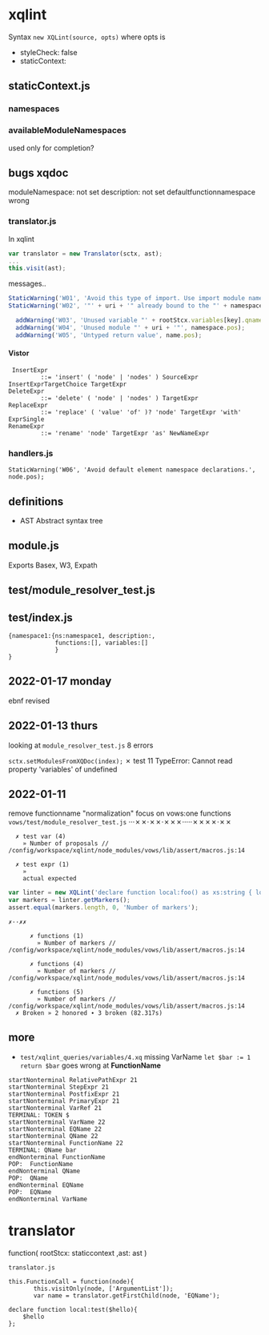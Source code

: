 # xqlint
Syntax `new XQLint(source, opts)` where
opts is
* styleCheck: false
* staticContext:


## staticContext.js
### namespaces

### availableModuleNamespaces
 used only for completion?

## bugs xqdoc
moduleNamespace: not set
description: not set
defaultfunctionnamespace wrong

### translator.js
In xqlint
```javascript
var translator = new Translator(sctx, ast); 
...
this.visit(ast);

```
messages..
```javascript
StaticWarning('W01', 'Avoid this type of import. Use import module namespace instead', pos);
StaticWarning('W02', '"' + uri + '" already bound to the "' + namespace.prefixes.join(', ') + '" prefix', pos);

  addWarning('W03', 'Unused variable "' + rootStcx.variables[key].qname.name + '"', rootStcx.variables[key].pos);
  addWarning('W04', 'Unused module "' + uri + '"', namespace.pos);
  addWarning('W05', 'Untyped return value', name.pos);
  ```
#### Vistor  
```
 InsertExpr
         ::= 'insert' ( 'node' | 'nodes' ) SourceExpr InsertExprTargetChoice TargetExpr
DeleteExpr
         ::= 'delete' ( 'node' | 'nodes' ) TargetExpr
ReplaceExpr
         ::= 'replace' ( 'value' 'of' )? 'node' TargetExpr 'with' ExprSingle
RenameExpr
         ::= 'rename' 'node' TargetExpr 'as' NewNameExpr
``` 
### handlers.js
```
StaticWarning('W06', 'Avoid default element namespace declarations.', node.pos); 
```

## definitions
* AST Abstract syntax tree


## module.js
Exports Basex, W3, Expath

## test/module_resolver_test.js
## test/index.js
```xquery
{namespace1:{ns:namespace1, description:, 
             functions:[], variables:[]
             }
}
```
## 2022-01-17 monday
ebnf revised
## 2022-01-13 thurs
looking at `module_resolver_test.js` 8 errors

 `sctx.setModulesFromXQDoc(index);`
   ✗ test 11 
      TypeError: Cannot read property 'variables' of undefined 
      
## 2022-01-11
remove functionname "normalization"
focus on vows:one functions
`vows/test/module_resolver_test.js`
···✗✗·✗✗·✗✗✗·····✗✗✗✗·✗✗  
   
   
     
      ✗ test var (4) 
        » Number of proposals // /config/workspace/xqlint/node_modules/vows/lib/assert/macros.js:14 
   
      ✗ test expr (1) 
        »        
        actual expected 
```javascript
var linter = new XQLint('declare function local:foo() as xs:string { local:bar() }; declare function local:bar() as xs:string { "h" };   local:foo()');
var markers = linter.getMarkers();
assert.equal(markers.length, 0, 'Number of markers');
```
```
✗··✗✗  
  
      ✗ functions (1) 
        » Number of markers // /config/workspace/xqlint/node_modules/vows/lib/assert/macros.js:14 
   
      ✗ functions (4) 
        » Number of markers // /config/workspace/xqlint/node_modules/vows/lib/assert/macros.js:14 
   
      ✗ functions (5) 
        » Number of markers // /config/workspace/xqlint/node_modules/vows/lib/assert/macros.js:14 
  ✗ Broken » 2 honored ∙ 3 broken (82.317s) 
``` 
## more
* `test/xqlint_queries/variables/4.xq` missing VarName
`let $bar := 1 return $bar`
goes wrong at **FunctionName**
```
startNonterminal RelativePathExpr 21
startNonterminal StepExpr 21
startNonterminal PostfixExpr 21
startNonterminal PrimaryExpr 21
startNonterminal VarRef 21
TERMINAL: TOKEN $
startNonterminal VarName 22
startNonterminal EQName 22
startNonterminal QName 22
startNonterminal FunctionName 22
TERMINAL: QName bar
endNonterminal FunctionName
POP:  FunctionName
endNonterminal QName
POP:  QName
endNonterminal EQName
POP:  EQName
endNonterminal VarName
```

# translator
function(
  rootStcx: staticcontext 
  ,ast: ast
  )
 ```
 translator.js

 this.FunctionCall = function(node){
        this.visitOnly(node, ['ArgumentList']);
        var name = translator.getFirstChild(node, 'EQName');

declare function local:test($hello){
     $hello
};
```
